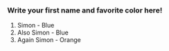 ### Write your first name and favorite color here!

1. Simon - Blue
2. Also Simon - Blue
3. Again Simon - Orange